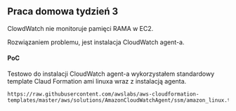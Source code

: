 ## Praca domowa tydzień 3

ClowdWatch nie monitoruje pamięci RAMA w EC2.

Rozwiązaniem problemu, jest instalacja CloudWatch agent-a.

#### PoC

Testowo do instalacji CloudWatch agent-a wykorzystałem standardowy template Claud Formation ami linuxa wraz z instalacją agenta.

```
https://raw.githubusercontent.com/awslabs/aws-cloudformation-templates/master/aws/solutions/AmazonCloudWatchAgent/ssm/amazon_linux.template
```
